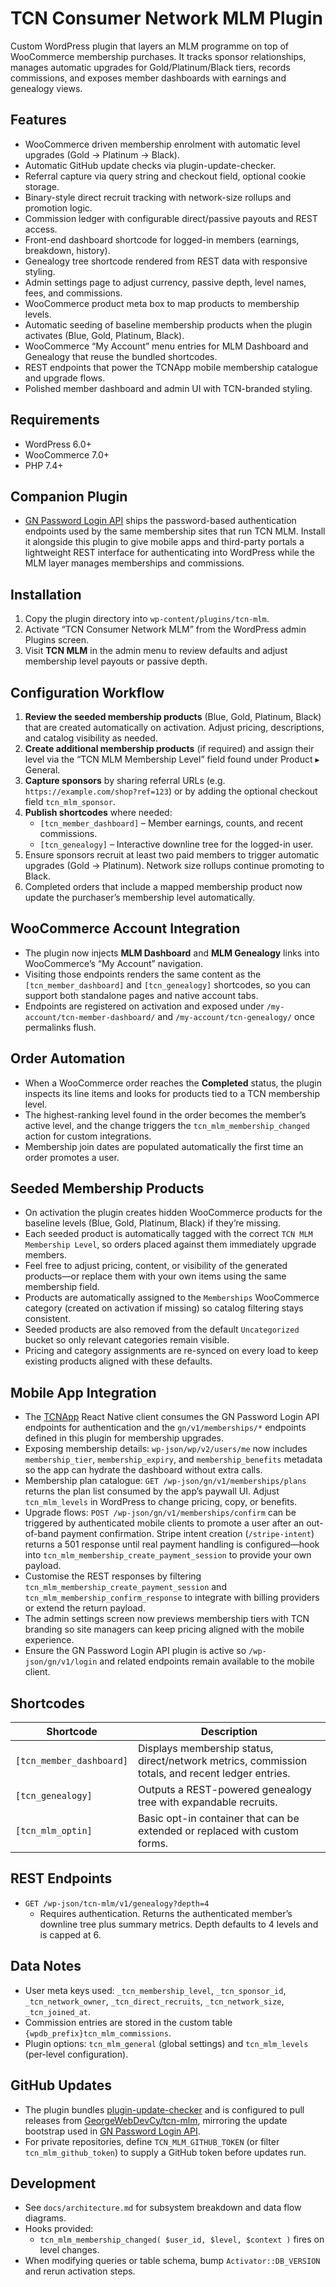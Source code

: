 ﻿# TCN Consumer Network MLM Plugin

Custom WordPress plugin that layers an MLM programme on top of WooCommerce membership purchases. It tracks sponsor relationships, manages automatic upgrades for Gold/Platinum/Black tiers, records commissions, and exposes member dashboards with earnings and genealogy views.

## Features
- WooCommerce driven membership enrolment with automatic level upgrades (Gold -> Platinum -> Black).
- Automatic GitHub update checks via plugin-update-checker.
- Referral capture via query string and checkout field, optional cookie storage.
- Binary-style direct recruit tracking with network-size rollups and promotion logic.
- Commission ledger with configurable direct/passive payouts and REST access.
- Front-end dashboard shortcode for logged-in members (earnings, breakdown, history).
- Genealogy tree shortcode rendered from REST data with responsive styling.
- Admin settings page to adjust currency, passive depth, level names, fees, and commissions.
- WooCommerce product meta box to map products to membership levels.
- Automatic seeding of baseline membership products when the plugin activates (Blue, Gold, Platinum, Black).
- WooCommerce “My Account” menu entries for MLM Dashboard and Genealogy that reuse the bundled shortcodes.
- REST endpoints that power the TCNApp mobile membership catalogue and upgrade flows.
- Polished member dashboard and admin UI with TCN-branded styling.

## Requirements
- WordPress 6.0+
- WooCommerce 7.0+
- PHP 7.4+

## Companion Plugin
- [GN Password Login API](https://github.com/GeorgeWebDevCy/gn-password-login-api) ships the password-based authentication endpoints used by the same membership sites that run TCN MLM. Install it alongside this plugin to give mobile apps and third-party portals a lightweight REST interface for authenticating into WordPress while the MLM layer manages memberships and commissions.

## Installation
1. Copy the plugin directory into `wp-content/plugins/tcn-mlm`.
2. Activate “TCN Consumer Network MLM” from the WordPress admin Plugins screen.
3. Visit **TCN MLM** in the admin menu to review defaults and adjust membership level payouts or passive depth.

## Configuration Workflow
1. **Review the seeded membership products** (Blue, Gold, Platinum, Black) that are created automatically on activation. Adjust pricing, descriptions, and catalog visibility as needed.
2. **Create additional membership products** (if required) and assign their level via the “TCN MLM Membership Level” field found under Product ▸ General.
3. **Capture sponsors** by sharing referral URLs (e.g. `https://example.com/shop?ref=123`) or by adding the optional checkout field `tcn_mlm_sponsor`.
4. **Publish shortcodes** where needed:
   - ` [tcn_member_dashboard] ` – Member earnings, counts, and recent commissions.
   - ` [tcn_genealogy] ` – Interactive downline tree for the logged-in user.
5. Ensure sponsors recruit at least two paid members to trigger automatic upgrades (Gold -> Platinum). Network size rollups continue promoting to Black.
6. Completed orders that include a mapped membership product now update the purchaser’s membership level automatically.

## WooCommerce Account Integration
- The plugin now injects **MLM Dashboard** and **MLM Genealogy** links into WooCommerce’s “My Account” navigation.
- Visiting those endpoints renders the same content as the ` [tcn_member_dashboard] ` and ` [tcn_genealogy] ` shortcodes, so you can support both standalone pages and native account tabs.
- Endpoints are registered on activation and exposed under `/my-account/tcn-member-dashboard/` and `/my-account/tcn-genealogy/` once permalinks flush.

## Order Automation
- When a WooCommerce order reaches the **Completed** status, the plugin inspects its line items and looks for products tied to a TCN membership level.
- The highest-ranking level found in the order becomes the member’s active level, and the change triggers the `tcn_mlm_membership_changed` action for custom integrations.
- Membership join dates are populated automatically the first time an order promotes a user.

## Seeded Membership Products
- On activation the plugin creates hidden WooCommerce products for the baseline levels (Blue, Gold, Platinum, Black) if they’re missing.
- Each seeded product is automatically tagged with the correct `TCN MLM Membership Level`, so orders placed against them immediately upgrade members.
- Feel free to adjust pricing, content, or visibility of the generated products—or replace them with your own items using the same membership field.
- Products are automatically assigned to the `Memberships` WooCommerce category (created on activation if missing) so catalog filtering stays consistent.
- Seeded products are also removed from the default `Uncategorized` bucket so only relevant categories remain visible.
- Pricing and category assignments are re-synced on every load to keep existing products aligned with these defaults.

## Mobile App Integration
- The [TCNApp](https://github.com/GeorgeWebDevCy/TCNApp) React Native client consumes the GN Password Login API endpoints for authentication and the `gn/v1/memberships/*` endpoints defined in this plugin for membership upgrades.
- Exposing membership details: `wp-json/wp/v2/users/me` now includes `membership_tier`, `membership_expiry`, and `membership_benefits` metadata so the app can hydrate the dashboard without extra calls.
- Membership plan catalogue: `GET /wp-json/gn/v1/memberships/plans` returns the plan list consumed by the app’s paywall UI. Adjust `tcn_mlm_levels` in WordPress to change pricing, copy, or benefits.
- Upgrade flows: `POST /wp-json/gn/v1/memberships/confirm` can be triggered by authenticated mobile clients to promote a user after an out-of-band payment confirmation. Stripe intent creation (`/stripe-intent`) returns a 501 response until real payment handling is configured—hook into `tcn_mlm_membership_create_payment_session` to provide your own payload.
- Customise the REST responses by filtering `tcn_mlm_membership_create_payment_session` and `tcn_mlm_membership_confirm_response` to integrate with billing providers or extend the return payload.
- The admin settings screen now previews membership tiers with TCN branding so site managers can keep pricing aligned with the mobile experience.
- Ensure the GN Password Login API plugin is active so `/wp-json/gn/v1/login` and related endpoints remain available to the mobile client.

## Shortcodes
| Shortcode | Description |
|-----------|-------------|
| ` [tcn_member_dashboard] ` | Displays membership status, direct/network metrics, commission totals, and recent ledger entries. |
| ` [tcn_genealogy] ` | Outputs a REST-powered genealogy tree with expandable recruits. |
| ` [tcn_mlm_optin] ` | Basic opt-in container that can be extended or replaced with custom forms. |

## REST Endpoints
- `GET /wp-json/tcn-mlm/v1/genealogy?depth=4`
  - Requires authentication. Returns the authenticated member’s downline tree plus summary metrics. Depth defaults to 4 levels and is capped at 6.

## Data Notes
- User meta keys used: `_tcn_membership_level`, `_tcn_sponsor_id`, `_tcn_network_owner`, `_tcn_direct_recruits`, `_tcn_network_size`, `_tcn_joined_at`.
- Commission entries are stored in the custom table `{wpdb_prefix}tcn_mlm_commissions`.
- Plugin options: `tcn_mlm_general` (global settings) and `tcn_mlm_levels` (per-level configuration).

## GitHub Updates
- The plugin bundles [plugin-update-checker](https://github.com/YahnisElsts/plugin-update-checker) and is configured to pull releases from [GeorgeWebDevCy/tcn-mlm](https://github.com/GeorgeWebDevCy/tcn-mlm), mirroring the update bootstrap used in [GN Password Login API](https://github.com/GeorgeWebDevCy/gn-password-login-api).
- For private repositories, define `TCN_MLM_GITHUB_TOKEN` (or filter `tcn_mlm_github_token`) to supply a GitHub token before updates run.

## Development
- See `docs/architecture.md` for subsystem breakdown and data flow diagrams.
- Hooks provided:
  - `tcn_mlm_membership_changed( $user_id, $level, $context )` fires on level changes.
- When modifying queries or table schema, bump `Activator::DB_VERSION` and rerun activation steps.

